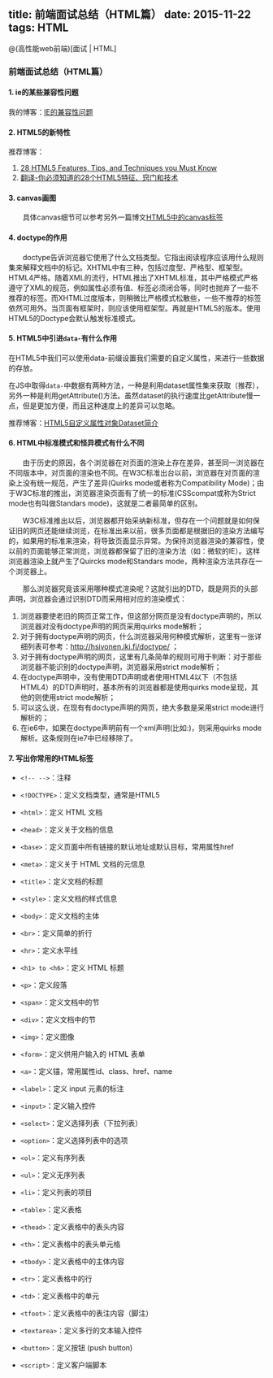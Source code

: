 title: 前端面试总结（HTML篇）
date: 2015-11-22
tags: HTML
---

@(高性能web前端)[面试 | HTML]

### 前端面试总结（HTML篇）

<!-- more -->

#### 1. ie的某些兼容性问题
我的博客：[IE的兼容性问题](http://fengzheqi.com/2015/10/18/%E6%B5%8F%E8%A7%88%E5%99%A8%E5%85%BC%E5%AE%B9/)

#### 2. HTML5的新特性
推荐博客：
1. [28 HTML5 Features, Tips, and Techniques you Must Know](http://code.tutsplus.com/tutorials/25-html5-features-tips-and-techniques-you-must-know--net-13520)
2. [翻译-你必须知道的28个HTML5特征、窍门和技术](http://www.zhangxinxu.com/wordpress/2010/08/%E7%BF%BB%E8%AF%91-%E4%BD%A0%E5%BF%85%E9%A1%BB%E7%9F%A5%E9%81%93%E7%9A%8428%E4%B8%AAhtml5%E7%89%B9%E5%BE%81%E3%80%81%E7%AA%8D%E9%97%A8%E5%92%8C%E6%8A%80%E6%9C%AF/)

#### 3. canvas画图
&emsp;&emsp;具体canvas细节可以参考另外一篇博文[HTML5中的canvas标签](http://fengzheqi.com/2015/11/25/HTML5%E4%B8%ADcanvas%E6%A0%87%E7%AD%BE%E5%B0%8F%E8%B0%88/)


#### 4. doctype的作用
&emsp;&emsp;doctype告诉浏览器它使用了什么文档类型。它指出阅读程序应该用什么规则集来解释文档中的标记。XHTML中有三种，包括过度型、严格型、框架型。HTML4严格。随着XML的流行，HTML推出了XHTML标准，其中严格模式严格遵守了XML的规范，例如属性必须有值、标签必须闭合等，同时也抛弃了一些不推荐的标签。而XHTML过度版本，则稍微比严格模式松散些，一些不推荐的标签依然可用外。当页面有框架时，则应该使用框架型。再就是HTML5的版本。使用HTML5的Doctype会默认触发标准模式。

#### 5. HTML5中引进`data-`有什么作用
在HTML5中我们可以使用data-前缀设置我们需要的自定义属性，来进行一些数据的存放。

在JS中取得`data-`中数据有两种方法，一种是利用dataset属性集来获取（推荐），另外一种是利用getAttribute()方法。虽然dataset的执行速度比getAttribute慢一点，但是更加方便，而且这种速度上的差异可以忽略。

推荐博客：[HTML5自定义属性对象Dataset简介](http://www.zhangxinxu.com/wordpress/2011/06/html5%E8%87%AA%E5%AE%9A%E4%B9%89%E5%B1%9E%E6%80%A7%E5%AF%B9%E8%B1%A1dataset%E7%AE%80%E4%BB%8B/)

#### 6. HTML中标准模式和怪异模式有什么不同
&emsp;&emsp;由于历史的原因，各个浏览器在对页面的渲染上存在差异，甚至同一浏览器在不同版本中，对页面的渲染也不同。在W3C标准出台以前，浏览器在对页面的渲染上没有统一规范，产生了差异(Quirks mode或者称为Compatibility Mode)；由于W3C标准的推出，浏览器渲染页面有了统一的标准(CSScompat或称为Strict mode也有叫做Standars mode)，这就是二者最简单的区别。

&emsp;&emsp;W3C标准推出以后，浏览器都开始采纳新标准，但存在一个问题就是如何保证旧的网页还能继续浏览，在标准出来以前，很多页面都是根据旧的渲染方法编写的，如果用的标准来渲染，将导致页面显示异常。为保持浏览器渲染的兼容性，使以前的页面能够正常浏览，浏览器都保留了旧的渲染方法（如：微软的IE）。这样浏览器渲染上就产生了Quircks mode和Standars mode，两种渲染方法共存在一个浏览器上。 

&emsp;&emsp;那么浏览器究竟该采用哪种模式渲染呢？这就引出的DTD，既是网页的头部声明，浏览器会通过识别DTD而采用相对应的渲染模式：

1. 浏览器要使老旧的网页正常工作，但这部分网页是没有doctype声明的，所以浏览器对没有doctype声明的网页采用quirks mode解析；
2. 对于拥有doctype声明的网页，什么浏览器采用何种模式解析，这里有一张详细列表可参考：http://hsivonen.iki.fi/doctype/ ；
3. 对于拥有doctype声明的网页，这里有几条简单的规则可用于判断：对于那些浏览器不能识别的doctype声明，浏览器采用strict mode解析；
4. 在doctype声明中，没有使用DTD声明或者使用HTML4以下（不包括HTML4）的DTD声明时，基本所有的浏览器都是使用quirks mode呈现，其他的则使用strict mode解析； 
5. 可以这么说，在现有有doctype声明的网页，绝大多数是采用strict mode进行解析的；
6. 在ie6中，如果在doctype声明前有一个xml声明(比如:<?xml version="1.0" encoding="iso-8859-1"?>)，则采用quirks mode解析。这条规则在ie7中已经移除了。 

#### 7. 写出你常用的HTML标签
- `<!-- -->`：注释
- `<!DOCTYPE>`：定义文档类型，通常是HTML5
- `<html>`：定义 HTML 文档
- `<head>`：定义关于文档的信息
- `<base>`：定义页面中所有链接的默认地址或默认目标，常用属性href
- `<meta>`：定义关于 HTML 文档的元信息
- `<title>`：定义文档的标题
- `<style>`：定义文档的样式信息

- `<body>`：定义文档的主体
- `<br>`：定义简单的折行
- `<hr>`：定义水平线
- `<h1> to <h6>`：定义 HTML 标题
- `<p>`：定义段落
- `<span>`：定义文档中的节
- `<div>`：定义文档中的节
- `<img>`：定义图像
- `<form>`：定义供用户输入的 HTML 表单
- `<a>`：定义锚，常用属性id、class、href、name
- `<label>`：定义 input 元素的标注
- `<input>`：定义输入控件
- `<select>`：定义选择列表（下拉列表）
- `<option>`：定义选择列表中的选项
- `<ol>`：定义有序列表
- `<ul>`：定义无序列表
- `<li>`：定义列表的项目
- `<table>`：定义表格
- `<thead>`：定义表格中的表头内容
- `<th>`：定义表格中的表头单元格
- `<tbody>`：定义表格中的主体内容
- `<tr>`：定义表格中的行
- `<td>`：定义表格中的单元
- `<tfoot>`：定义表格中的表注内容（脚注）
- `<textarea>`：定义多行的文本输入控件
- `<button>`：定义按钮 (push button)

- `<script>`：定义客户端脚本